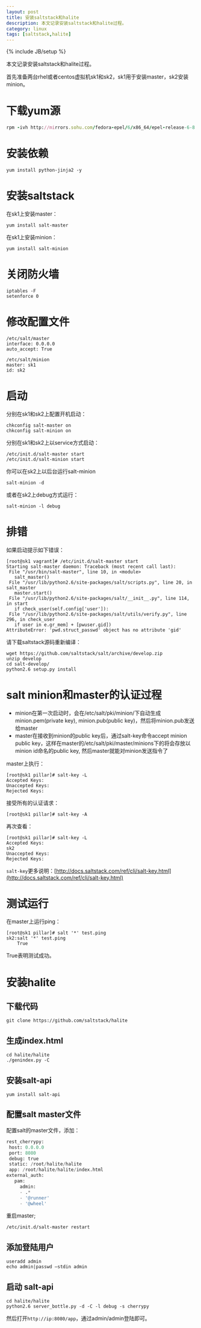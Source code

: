 ```yaml
---
layout: post
title: 安装saltstack和halite
description: 本文记录安装saltstack和halite过程。
category: linux
tags: [saltstack,halite]
---
```

{% include JB/setup %}

本文记录安装saltstack和halite过程。

首先准备两台rhel或者centos虚拟机sk1和sk2，sk1用于安装master，sk2安装minion。

# 下载yum源

```ruby
rpm -ivh http://mirrors.sohu.com/fedora-epel/6/x86_64/epel-release-6-8.noarch.rpm
```

# 安装依赖

```
yum install python-jinja2 -y
```

# 安装saltstack

在sk1上安装master：

```
yum install salt-master
```

在sk1上安装minion：

```
yum install salt-minion
```
<!-- more -->

# 关闭防火墙

```
iptables -F
setenforce 0
```

# 修改配置文件

```
/etc/salt/master
interface: 0.0.0.0
auto_accept: True
```

```
/etc/salt/minion
master: sk1
id: sk2
```

# 启动

分别在sk1和sk2上配置开机启动：

```
chkconfig salt-master on
chkconfig salt-minion on
```

分别在sk1和sk2上以service方式启动：

```
/etc/init.d/salt-master start
/etc/init.d/salt-minion start
```

你可以在sk2上以后台运行salt-minion

```
salt-minion -d
```

或者在sk2上debug方式运行：

```
salt-minion -l debug
```

# 排错

如果启动提示如下错误：

```
[root@sk1 vagrant]# /etc/init.d/salt-master start
Starting salt-master daemon: Traceback (most recent call last):
 File "/usr/bin/salt-master", line 10, in <module>
   salt_master()
 File "/usr/lib/python2.6/site-packages/salt/scripts.py", line 20, in salt_master
   master.start()
 File "/usr/lib/python2.6/site-packages/salt/__init__.py", line 114, in start
   if check_user(self.config['user']):
 File "/usr/lib/python2.6/site-packages/salt/utils/verify.py", line 296, in check_user
   if user in e.gr_mem] + [pwuser.gid])
AttributeError: 'pwd.struct_passwd' object has no attribute 'gid'
```

请下载saltstack源码重新编译：

```
wget https://github.com/saltstack/salt/archive/develop.zip
unzip develop
cd salt-develop/
python2.6 setup.py install
```

# salt minion和master的认证过程

- minion在第一次启动时，会在/etc/salt/pki/minion/下自动生成minion.pem(private key), minion.pub(public key)，然后将minion.pub发送给master
- master在接收到minion的public key后，通过salt-key命令accept minion public key，这样在master的/etc/salt/pki/master/minions下的将会存放以minion id命名的public key, 然后master就能对minion发送指令了

master上执行：

```
[root@sk1 pillar]# salt-key -L
Accepted Keys:
Unaccepted Keys:
Rejected Keys:
```

接受所有的认证请求：

```
[root@sk1 pillar]# salt-key -A
```

再次查看：

```
[root@sk1 pillar]# salt-key -L
Accepted Keys:
sk2
Unaccepted Keys:
Rejected Keys:
```


`salt-key`更多说明：[http://docs.saltstack.com/ref/cli/salt-key.html](http://docs.saltstack.com/ref/cli/salt-key.html)

# 测试运行

在master上运行ping：

```
[root@sk1 pillar]# salt '*' test.ping
sk2:salt '*' test.ping
    True
```


True表明测试成功。


# 安装halite

## 下载代码

```
git clone https://github.com/saltstack/halite
```

## 生成index.html

```
cd halite/halite
./genindex.py -C
```

## 安装salt-api

```
yum install salt-api
```

## 配置salt master文件

配置salt的master文件，添加：

```python
rest_cherrypy:
 host: 0.0.0.0
 port: 8080
 debug: true
 static: /root/halite/halite
 app: /root/halite/halite/index.html
external_auth:
   pam:
     admin:
	 - .*
	 - '@runner'
	 - '@wheel'
```

重启master;

```
/etc/init.d/salt-master restart
```

## 添加登陆用户

```
useradd admin
echo admin|passwd –stdin admin
```

## 启动 salt-api

```
cd halite/halite
python2.6 server_bottle.py -d -C -l debug -s cherrypy
```

然后打开`http://ip:8080/app`，通过admin/admin登陆即可。

